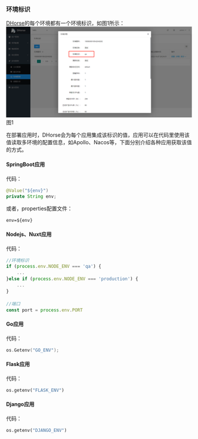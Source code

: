 ### 环境标识

[DHorse](https://github.com/512team/dhorse)的每个环境都有一个环境标识，如图1所示：
![Image text](./image/env_detail.png)
图1

在部署应用时，DHorse会为每个应用集成该标识的值，应用可以在代码里使用该值读取多环境的配置信息，如Apollo、Nacos等，下面分别介绍各种应用获取该值的方式。

#### SpringBoot应用


代码：

```java
@Value("${env}")
private String env;
```

或者，properties配置文件：

```properties
env=${env}
```

#### Nodejs、Nuxt应用

代码：

```javascript
//环境标识
if (process.env.NODE_ENV === 'qa') {
	...
}else if (process.env.NODE_ENV === 'production') {
	...
}

//端口
const port = process.env.PORT
```

#### Go应用

代码：

```go
os.Getenv("GO_ENV");
```

#### Flask应用

代码：

```python
os.getenv("FLASK_ENV")
```

#### Django应用

代码：

```python
os.getenv("DJANGO_ENV")
```
